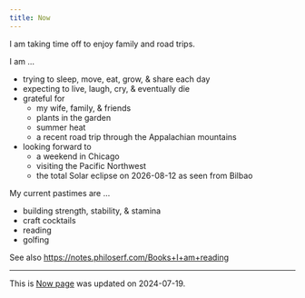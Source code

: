 ```yaml
---
title: Now
---
```


I am taking time off to enjoy family and road trips.

I am …

- trying to sleep, move, eat, grow, & share each day
- expecting to live, laugh, cry, & eventually die
- grateful for
  - my wife, family, & friends
  - plants in the garden
  - summer heat
  - a recent road trip through the Appalachian mountains
- looking forward to
  - a weekend in Chicago
  - visiting the Pacific Northwest
  - the total Solar eclipse on 2026-08-12 as seen from Bilbao

My current pastimes are …

- building strength, stability, & stamina
- craft cocktails
- reading
- golfing

See also <https://notes.philoserf.com/Books+I+am+reading>

---

This is [Now page](https://nownownow.com/about) was updated on 2024-07-19.
